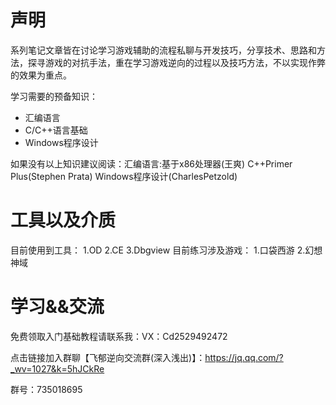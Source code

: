 声明
===
系列笔记文章皆在讨论学习游戏辅助的流程私聊与开发技巧，分享技术、思路和方法，探寻游戏的对抗手法，重在学习游戏逆向的过程以及技巧方法，不以实现作弊的效果为重点。

学习需要的预备知识：
  * 汇编语言
  * C/C++语言基础
  * Windows程序设计
 
如果没有以上知识建议阅读：汇编语言:基于x86处理器(王爽)  C++Primer Plus(Stephen Prata)  Windows程序设计(CharlesPetzold)

工具以及介质
===
目前使用到工具：
  1.OD
  2.CE
  3.Dbgview
目前练习涉及游戏：
  1.口袋西游
  2.幻想神域
  
学习&&交流
===
免费领取入门基础教程请联系我：VX：Cd2529492472

点击链接加入群聊【飞郁逆向交流群(深入浅出)】：https://jq.qq.com/?_wv=1027&k=5hJCkRe

群号：735018695
